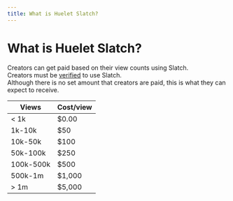 ```yaml
---
title: What is Huelet Slatch?
---
```


# What is Huelet Slatch?

Creators can get paid based on their view counts using Slatch.  
Creators must be [verified](/Creators/verified) to use Slatch.  
Although there is no set amount that creators are paid, this is what they can expect to receive.

| Views     | Cost/view |
| --------- | --------- |
| < 1k      | $0.00     |
| 1k-10k    | $50       |
| 10k-50k   | $100      |
| 50k-100k  | $250      |
| 100k-500k | $500      |
| 500k-1m   | $1,000    |
| > 1m      | $5,000    |
